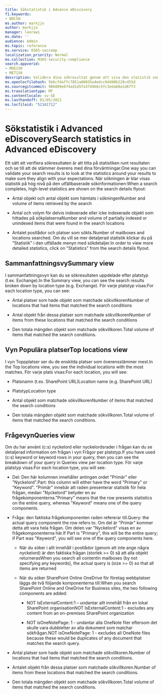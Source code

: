 ```yaml
---
title: Sökstatistik i Advance eDiscovery
f1.keywords:
- NOCSH
ms.author: markjjo
author: markjjo
manager: laurawi
ms.date: ''
audience: Admin
ms.topic: reference
ms.service: O365-seccomp
localization_priority: Normal
ms.collection: M365-security-compliance
search.appverid:
- MOE150
- MET150
description: Validera dina sökresultat genom att visa den statistik som skapas efter att du har kört en sökning i en Advanced eDiscovery.
ms.openlocfilehash: 5b6cfdaffc7851a00035a4edcc9d490b229c455d
ms.sourcegitcommit: 98b889e674ad1d5fa37d4b6c5fc3eda60a1d67f3
ms.translationtype: MT
ms.contentlocale: sv-SE
ms.lasthandoff: 01/05/2021
ms.locfileid: "52161712"
---
```

# <a name="search-statistics-in-advanced-ediscovery"></a><span data-ttu-id="a56f7-103">Sökstatistik i Advanced eDiscovery</span><span class="sxs-lookup"><span data-stu-id="a56f7-103">Search statistics in Advanced eDiscovery</span></span>

<span data-ttu-id="a56f7-104">Ett sätt att verifiera sökresultaten är att titta på statistiken runt resultaten och se till att de stämmer överens med dina förväntningar.</span><span class="sxs-lookup"><span data-stu-id="a56f7-104">One way you can validate your search results is to look at the statistics around your results to make sure they align with your expectations.</span></span> <span data-ttu-id="a56f7-105">När sökningen är klar visas statistik på hög nivå på den utfällbaserade sökinformationen:</span><span class="sxs-lookup"><span data-stu-id="a56f7-105">When a search completes, high-level statistics are shown on the search details flyout:</span></span>

- <span data-ttu-id="a56f7-106">Antal objekt och antal objekt som hämtats i sökningen</span><span class="sxs-lookup"><span data-stu-id="a56f7-106">Number and volume of items retrieved by the search</span></span>

- <span data-ttu-id="a56f7-107">Antal och volym för delvis indexerade eller icke indexerade objekt som hittades på sökplatserna</span><span class="sxs-lookup"><span data-stu-id="a56f7-107">Number and volume of partially indexed or unindexed items that were found in the search locations</span></span>

- <span data-ttu-id="a56f7-108">Antalet postlådor och platser som sökts.</span><span class="sxs-lookup"><span data-stu-id="a56f7-108">Number of mailboxes and locations searched.</span></span>
<span data-ttu-id="a56f7-109">Om du vill se mer detaljerad statistik klickar du på "Statistik" i den utfällade menyn med sökdetaljer.</span><span class="sxs-lookup"><span data-stu-id="a56f7-109">In order to view more detailed statistics, click on "Statistics" from the search details flyout.</span></span>

## <a name="summary-view"></a><span data-ttu-id="a56f7-110">Sammanfattningsvy</span><span class="sxs-lookup"><span data-stu-id="a56f7-110">Summary view</span></span>

<span data-ttu-id="a56f7-111">I sammanfattningsvyn kan du se sökresultaten uppdelade efter platstyp (t.ex. Exchange).</span><span class="sxs-lookup"><span data-stu-id="a56f7-111">In the Summary view, you can see the search results broken down by location type (e.g. Exchange).</span></span> <span data-ttu-id="a56f7-112">För varje platstyp visas:</span><span class="sxs-lookup"><span data-stu-id="a56f7-112">For each location type, you can see:</span></span>

- <span data-ttu-id="a56f7-113">Antal platser som hade objekt som matchade sökvillkoren</span><span class="sxs-lookup"><span data-stu-id="a56f7-113">Number of locations that had items that matched the search conditions</span></span>

- <span data-ttu-id="a56f7-114">Antal objekt från dessa platser som matchade sökvillkoren</span><span class="sxs-lookup"><span data-stu-id="a56f7-114">Number of items from these locations that matched the search conditions</span></span>

- <span data-ttu-id="a56f7-115">Den totala mängden objekt som matchade sökvillkoren.</span><span class="sxs-lookup"><span data-stu-id="a56f7-115">Total volume of items that matched the search conditions.</span></span>

## <a name="top-locations-view"></a><span data-ttu-id="a56f7-116">Vyn Populära platser</span><span class="sxs-lookup"><span data-stu-id="a56f7-116">Top locations view</span></span>

<span data-ttu-id="a56f7-117">I vyn Toppplatser ser du de enskilda platser som överensstämmer mest.</span><span class="sxs-lookup"><span data-stu-id="a56f7-117">In the Top locations view, you see the individual locations with the most matches.</span></span> <span data-ttu-id="a56f7-118">För varje plats visas:</span><span class="sxs-lookup"><span data-stu-id="a56f7-118">For each location, you will see:</span></span>

- <span data-ttu-id="a56f7-119">Platsnamn (t.ex. SharePoint URL)</span><span class="sxs-lookup"><span data-stu-id="a56f7-119">Location name (e.g. SharePoint URL)</span></span>

- <span data-ttu-id="a56f7-120">Platstyp</span><span class="sxs-lookup"><span data-stu-id="a56f7-120">Location type</span></span>

- <span data-ttu-id="a56f7-121">Antal objekt som matchade sökvillkoren</span><span class="sxs-lookup"><span data-stu-id="a56f7-121">Number of items that matched the search conditions</span></span>

- <span data-ttu-id="a56f7-122">Den totala mängden objekt som matchade sökvillkoren.</span><span class="sxs-lookup"><span data-stu-id="a56f7-122">Total volume of items that matched the search conditions.</span></span>

## <a name="queries-view"></a><span data-ttu-id="a56f7-123">Frågevyn</span><span class="sxs-lookup"><span data-stu-id="a56f7-123">Queries view</span></span>

<span data-ttu-id="a56f7-124">Om du har använt (c:s) nyckelord eller nyckelordsrader i frågan kan du se detaljerad information om frågan i vyn Frågor per platstyp.</span><span class="sxs-lookup"><span data-stu-id="a56f7-124">If you have used (c:s) keyword or keyword rows in your query, then you can see the breakdown of your query in Queries view per location type.</span></span> <span data-ttu-id="a56f7-125">För varje platstyp visas:</span><span class="sxs-lookup"><span data-stu-id="a56f7-125">For each location type, you will see:</span></span>

- <span data-ttu-id="a56f7-126">Del: Den här kolumnen innehåller antingen ordet "Primär" eller "Nyckelord".</span><span class="sxs-lookup"><span data-stu-id="a56f7-126">Part: this column will either have the word "Primary" or "Keyword".</span></span> <span data-ttu-id="a56f7-127">"Primär" innebär att raden presenterar statistik för hela frågan, medan "Nyckelord" betyder en av frågekomponenterna.</span><span class="sxs-lookup"><span data-stu-id="a56f7-127">"Primary" means that the row presents statistics on the entire query, whereas "Keyword" means one of the query components.</span></span>

- <span data-ttu-id="a56f7-128">Fråga: den faktiska frågekomponenten raden refererar till.</span><span class="sxs-lookup"><span data-stu-id="a56f7-128">Query: the actual query component the row refers to.</span></span> <span data-ttu-id="a56f7-129">Om del är "Primär" kommer detta att vara hela frågan. Om delen var "Nyckelord" visas en av frågekomponenterna här.</span><span class="sxs-lookup"><span data-stu-id="a56f7-129">If Part is "Primary", this will be the entire query; if Part was "Keyword", you will see one of the query components here.</span></span>
  
  - <span data-ttu-id="a56f7-130">När du söker i allt innehåll i postlådor (genom att inte ange några nyckelord) är den faktiska frågan (storlek >= 0) så att alla objekt returneras</span><span class="sxs-lookup"><span data-stu-id="a56f7-130">When you search all contentin mailboxes (by not specifying any keywords), the actual query is (size >= 0) so that all items are returned</span></span>
  
  - <span data-ttu-id="a56f7-131">När du söker SharePoint Online OneDrive för företag webbplatser läggs de två följande komponenterna till:</span><span class="sxs-lookup"><span data-stu-id="a56f7-131">When you search SharePoint Online and OneDrive for Business sites, the two following components are added:</span></span>
    
    - <span data-ttu-id="a56f7-132">NOT IsExternalContent:1 – undantar allt innehåll från en lokal SharePoint organisation</span><span class="sxs-lookup"><span data-stu-id="a56f7-132">NOT IsExternalContent:1 - excludes any content from an on-premises SharePoint organization</span></span>
    
    - <span data-ttu-id="a56f7-133">NOT isOneNotePage: 1 - undantar alla OneNote filer eftersom det skulle vara dubbletter av alla dokument som matchar sökfrågan.</span><span class="sxs-lookup"><span data-stu-id="a56f7-133">NOT isOneNotePage: 1 - excludes all OneNote files because these would be duplicates of any document that matches the search query.</span></span>

- <span data-ttu-id="a56f7-134">Antal platser som hade objekt som matchade sökvillkoren.</span><span class="sxs-lookup"><span data-stu-id="a56f7-134">Number of locations that had items that matched the search conditions.</span></span>

- <span data-ttu-id="a56f7-135">Antalet objekt från dessa platser som matchade sökvillkoren.</span><span class="sxs-lookup"><span data-stu-id="a56f7-135">Number of items from these locations that matched the search conditions.</span></span>

- <span data-ttu-id="a56f7-136">Den totala mängden objekt som matchade sökvillkoren.</span><span class="sxs-lookup"><span data-stu-id="a56f7-136">Total volume of items that matched the search conditions.</span></span>
